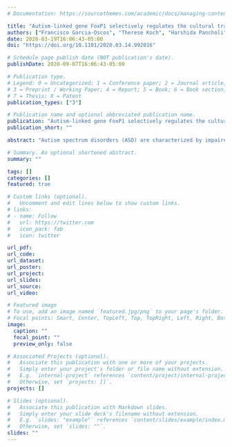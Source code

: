 ```yaml
---
# Documentation: https://sourcethemes.com/academic/docs/managing-content/

title: "Autism-linked gene FoxP1 selectively regulates the cultural transmission of learned vocalizations"
authors: ["Francisco Garcia-Oscos", "Therese Koch", "Harshida Pancholi", "Massimo Trusel", "Vamsi Daliparthi","Fatma Ayhan", "Marissa Co", "Danyal H Alam", "Jennifer E Holdway", "Genevieve Konopka", "Todd F Roberts"]
date: 2020-03-19T16:06:43-05:00
doi: "https://doi.org/10.1101/2020.03.14.992016"

# Schedule page publish date (NOT publication's date).
publishDate: 2020-09-07T16:06:43-05:00

# Publication type.
# Legend: 0 = Uncategorized; 1 = Conference paper; 2 = Journal article;
# 3 = Preprint / Working Paper; 4 = Report; 5 = Book; 6 = Book section;
# 7 = Thesis; 8 = Patent
publication_types: ["3"]

# Publication name and optional abbreviated publication name.
publication: "Autism-linked gene FoxP1 selectively regulates the cultural transmission of learned vocalizations"
publication_short: ""

abstract: "Autism spectrum disorders (ASD) are characterized by impaired learning of culturally transmitted behaviors like social skills, speech, and language. These behaviors are learned by copying parents and other social models during development, a two-stage process that involves forming memories of appropriate behaviors during social experiences and then using those memories to guide imitation. How ASD-linked genes impair these often-intertwined aspects of learning is not known, thereby limiting our understanding of the developmental progression of ASD and the targeting of therapeutic interventions. Here we show that these aspects of learning are dissociable and that the ASD-linked gene FoxP1 selectively impairs learning from social experience, but not behavioral imitation. Haploinsufficiency of FOXP1 in humans causes FOXP1 syndrome, a neurodevelopmental disorder typified by severe disruptions in speech and language development, and other ASD-associated symptoms. We tested how knockdown of FoxP1 (FP1-KD) affects the cultural transmission of vocal behaviors in zebra finches, a songbird that learns by memorizing and vocally copying the song of an adult ‘song-tutor’. We find that FP1-KD blocks song learning in juvenile birds by selectively impairing their ability to encode a memory during social experiences with a songtutor. These learning deficits are linked to disruptions in experience-driven structural and functional plasticity. However, if birds are exposed to tutor-song prior to FP1-KD, their ability to imitate that song during development is unaffected. Thus, FP1-KD impairs cultural transmission of vocalizations by disrupting the ability to form appropriate vocal memories, yet spares the ability to use previously acquired memories to guide vocal learning. This indicates that learning from social experience may be particularly vulnerable in FOXP1 syndrome."

# Summary. An optional shortened abstract.
summary: ""

tags: []
categories: []
featured: true

# Custom links (optional).
#   Uncomment and edit lines below to show custom links.
# links:
# - name: Follow
#   url: https://twitter.com
#   icon_pack: fab
#   icon: twitter

url_pdf:
url_code:
url_dataset:
url_poster:
url_project:
url_slides:
url_source:
url_video:

# Featured image
# To use, add an image named `featured.jpg/png` to your page's folder. 
# Focal points: Smart, Center, TopLeft, Top, TopRight, Left, Right, BottomLeft, Bottom, BottomRight.
image:
  caption: ""
  focal_point: ""
  preview_only: false

# Associated Projects (optional).
#   Associate this publication with one or more of your projects.
#   Simply enter your project's folder or file name without extension.
#   E.g. `internal-project` references `content/project/internal-project/index.md`.
#   Otherwise, set `projects: []`.
projects: []

# Slides (optional).
#   Associate this publication with Markdown slides.
#   Simply enter your slide deck's filename without extension.
#   E.g. `slides: "example"` references `content/slides/example/index.md`.
#   Otherwise, set `slides: ""`.
slides: ""
---
```

